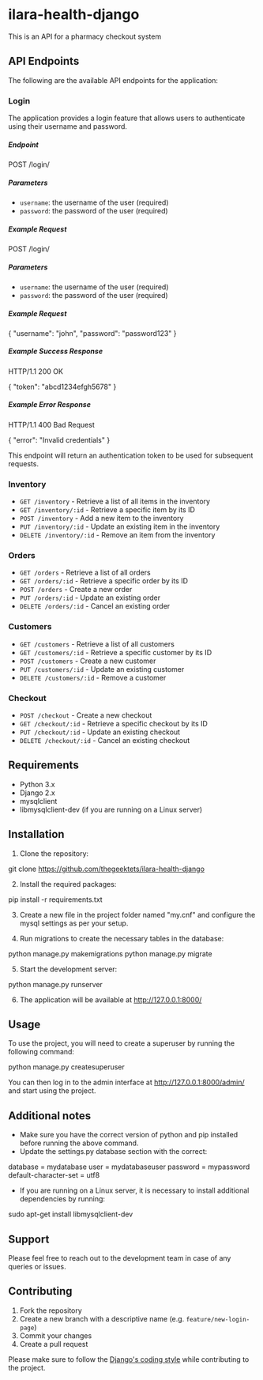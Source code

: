 # ilara-health-django

This is an API for a pharmacy checkout system

## API Endpoints

The following are the available API endpoints for the application:
### Login

The application provides a login feature that allows users to authenticate using their username and password.

##### Endpoint

POST /login/

##### Parameters
- `username`: the username of the user (required)
- `password`: the password of the user (required)

##### Example Request

POST /login/

##### Parameters
- `username`: the username of the user (required)
- `password`: the password of the user (required)

##### Example Request

{
"username": "john",
"password": "password123"
}
##### Example Success Response

HTTP/1.1 200 OK

{
"token": "abcd1234efgh5678"
}

##### Example Error Response

HTTP/1.1 400 Bad Request

{
"error": "Invalid credentials"
}

This endpoint will return an authentication token to be used for subsequent requests.

### Inventory
- `GET /inventory` - Retrieve a list of all items in the inventory
- `GET /inventory/:id` - Retrieve a specific item by its ID
- `POST /inventory` - Add a new item to the inventory
- `PUT /inventory/:id` - Update an existing item in the inventory
- `DELETE /inventory/:id` - Remove an item from the inventory

### Orders
- `GET /orders` - Retrieve a list of all orders
- `GET /orders/:id` - Retrieve a specific order by its ID
- `POST /orders` - Create a new order
- `PUT /orders/:id` - Update an existing order
- `DELETE /orders/:id` - Cancel an existing order

### Customers
- `GET /customers` - Retrieve a list of all customers
- `GET /customers/:id` - Retrieve a specific customer by its ID
- `POST /customers` - Create a new customer
- `PUT /customers/:id` - Update an existing customer
- `DELETE /customers/:id` - Remove a customer

### Checkout
- `POST /checkout` - Create a new checkout
- `GET /checkout/:id` - Retrieve a specific checkout by its ID
- `PUT /checkout/:id` - Update an existing checkout
- `DELETE /checkout/:id` - Cancel an existing checkout




## Requirements
- Python 3.x
- Django 2.x
- mysqlclient
- libmysqlclient-dev (if you are running on a Linux server)

## Installation

1. Clone the repository:

git clone https://github.com/thegeektets/ilara-health-django


2. Install the required packages:

pip install -r requirements.txt


3. Create a new file in the project folder named "my.cnf" and configure the mysql settings as per your setup.

4. Run migrations to create the necessary tables in the database:

python manage.py makemigrations
python manage.py migrate


5. Start the development server:

python manage.py runserver


6. The application will be available at http://127.0.0.1:8000/

## Usage

To use the project, you will need to create a superuser by running the following command:

python manage.py createsuperuser


You can then log in to the admin interface at http://127.0.0.1:8000/admin/ and start using the project.

## Additional notes

- Make sure you have the correct version of python and pip installed before running the above command.
- Update the settings.py database section with the correct:

database = mydatabase
user = mydatabaseuser
password = mypassword
default-character-set = utf8


- If you are running on a Linux server, it is necessary to install additional dependencies by running:

sudo apt-get install libmysqlclient-dev



## Support

Please feel free to reach out to the development team in case of any queries or issues.

## Contributing

1. Fork the repository
2. Create a new branch with a descriptive name (e.g. `feature/new-login-page`)
3. Commit your changes
4. Create a pull request

Please make sure to follow the [Django's coding style](https://docs.djangoproject.com/en/3.2/internals/contributing/writing-code/coding-style/) while contributing to the project.



